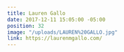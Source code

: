 ```yaml
---
title: Lauren Gallo
date: 2017-12-11 15:05:00 -05:00
position: 32
image: "/uploads/LAUREN%20GALLO.jpg"
link: https://laurenmgallo.com/
---
```


